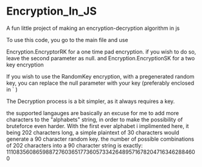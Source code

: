 # Encryption_In_JS
A fun little project of making an encryption-decryption algorithm in js 



To use this code, you go to the main file and use 

Encryption.EncryptorRK for a one time pad encryption. if you wish to do so, leave the second parameter as null.
and
Encryption.EncryptionSK for a two key encryption

If you wish to use the RandomKey encryption, with a pregenerated random key, you can replace the null parameter with your key (preferably enclosed in ` )

The Decryption process is a bit simpler, as it always requires a key.

the supported langauges are basically an excuse for me to add more characters to the "alphabets" string, in order to make the possibility of bruteforce even harder.
With the first ever alphabet i implimented here, it being 202 characters long, a simple plaintext of 30 characters would generate a 90 character random key.
the number of possible combinations of 202 characters into a 90 character string is exactly:
1110835608659887276036517736057334264895716782047163462884600 
